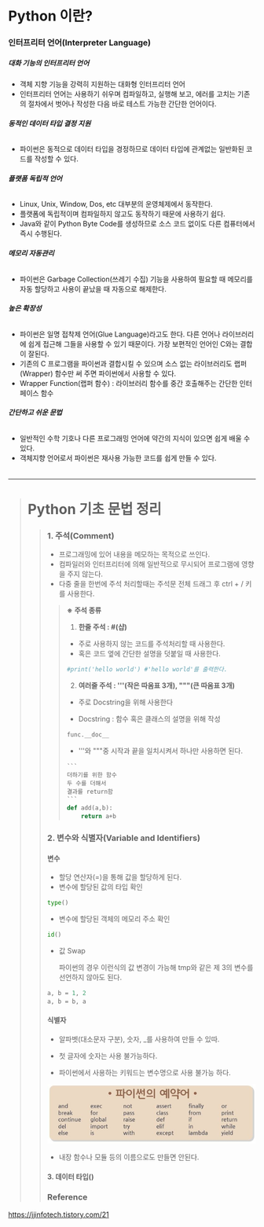# Python 이란?

### 인터프리터 언어(Interpreter Language)



##### **대화 기능의 인터프리터 언어**

* 객체 지향 기능을 강력히 지원하는 대화형 인터프리터 언어
* 인터프리터 언어는 사용하기 쉬우며 컴파일하고, 실행해 보고, 에러를 고치는 기존의 절차에서 벗어나 작성한 다음 바로 테스트 가능한 간단한 언어이다.

###### **동적인 데이터 타입 결정 지원**

* 파이썬은 동적으로 데이터 타입을 경정하므로 데이터 타입에 관계없는 일반화된 코드를 작성할 수 있다.

###### **플랫폼 독립적 언어**

* Linux, Unix, Window, Dos, etc 대부분의 운영체제에서 동작한다. 
* 플랫폼에 독립적이며 컴파일하지 않고도 동작하기 때문에 사용하기 쉽다.
* Java와 같이 Python Byte Code를 생성하므로 소스 코드 없이도 다른 컴퓨터에서 즉시 수행된다.

###### **메모리 자동관리**

* 파이썬은 Garbage Collection(쓰레기 수집) 기능을 사용하여 필요할 때 메모리를 자동 할당하고 사용이 끝났을 때 자동으로 해제한다. 

###### **높은 확장성**

* 파이썬은 일명 접착제 언어(Glue Language)라고도 한다. 다른 언어나 라이브러리에 쉽게 접근해 그들을 사용할 수 있기 때문이다. 가장 보편적인 언어인 C와는 결합이 잘된다. 
* 기존의 C 프로그램을 파이썬과 결합시킬 수 있으며 소스 없는 라이브러리도 랩퍼(Wrapper) 함수만 써 주면 파이썬에서 사용할 수 있다.
* Wrapper Function(랩퍼 함수) : 라이브러리 함수를 중간 호출해주는 간단한 인터페이스 함수

###### **간단하고 쉬운 문법**

* 일반적인 수학 기호나 다른 프로그래밍 언어에 약간의 지식이 있으면 쉽게 배울 수 있다.
* 객체지향 언어로서 파이썬은 재사용 가능한 코드를 쉽게 만들 수 있다.

###### 

--------



> #  Python 기초 문법 정리 
>
> > ### 1. 주석(Comment)
> >
> > * 프로그래밍에 있어 내용을 메모하는 목적으로 쓰인다. 
> > * 컴파일러와 인터프리터에 의해 일반적으로 무시되어 프로그램에 영향을 주지 않는다.
> > * 다중 줄을 한번에 주석 처리할때는 주석문 전체 드래그 후 ctrl + / 키를 사용한다. 
> >
> > >**※**  **주석 종류**
> > >
> > >1. **한줄 주석 : #(샵)**
> > >
> > >* 주로 사용하지 않는 코드를 주석처리할 때 사용한다.
> > >* 혹은 코드 옆에 간단한 설명을 덧붙일 때 사용한다.
> > >
> > >```python
> > >#print('hello world') #'hello world'를 출력한다.
> > >```
> > >
> > >2. **여러줄 주석 : '''(작은 따옴표 3개), """(큰 따옴표 3개)**
> > >
> > >* 주로 Docstring을 위해 사용한다
> > >
> > >* Docstring :  함수 혹은 클래스의 설명을 위해 작성
> > >
> > >  ```python
> > >  func.__doc__
> > >  ```
> > >
> > >* '''와 """중 시작과 끝을 일치시켜서 하나만 사용하면 된다.
> > >
> > >  ```python
> > >  ​```
> > >  더하기를 위한 함수
> > >  두 수를 더해서 
> > >  결과를 return함
> > >  ​```
> > >  def add(a,b):
> > >      return a+b
> > >  ```
> >
> > ### 2. 변수와 식별자(Variable and Identifiers)
> >
> > #### 변수
> >
> > * 할당 연산자(=)을 통해 값을 할당하게 된다.
> > * 변수에 할당된 값의 타입 확인
> >
> > ```python
> > type()
> > ```
> >
> > * 변수에 할당된 객체의 메모리 주소 확인
> >
> > ```python
> > id()
> > ```
> >
> > * 값 Swap
> >
> >   파이썬의 경우 이런식의 값 변경이 가능해 tmp와 같은 제 3의 변수를 선언하지 않아도 된다.
> >
> > ```python
> > a, b = 1, 2
> > a, b = b, a
> > ```
> >
> > #### 식별자
> >
> > * 알파벳(대소문자 구분), 숫자, _를 사용하여 만들 수 있따.
> >
> > * 첫 글자에 숫자는 사용 불가능하다.
> >
> > * 파이썬에서 사용하는 키워드는 변수명으로 사용 불가능 하다.
> >
> > ![0719-1](../python_asset/0719-1.jpg)
> >
> > * 내장 함수나 모듈 등의 이름으로도 만들면 안된다.
> >
> > #### 3. 데이터 타입()
> >
> > ### Reference

https://jjinfotech.tistory.com/21

